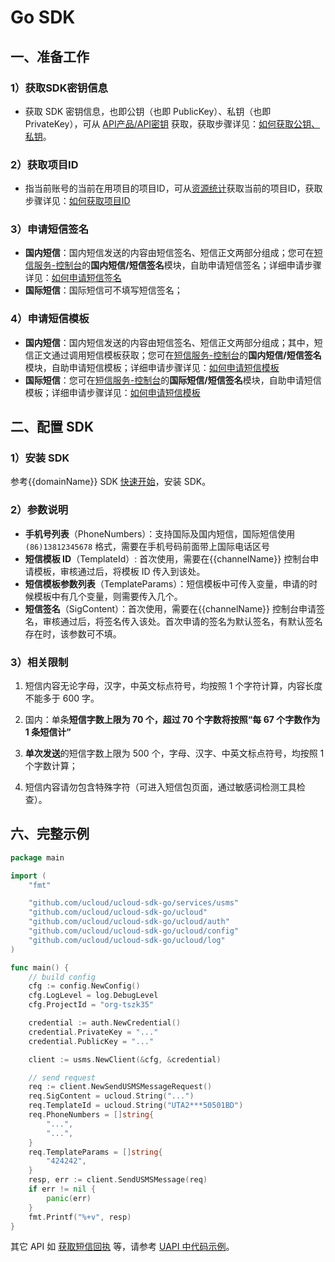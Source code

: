 # Go SDK

## 一、准备工作

### 1）获取SDK密钥信息

  - 获取 SDK 密钥信息，也即公钥（也即 PublicKey）、私钥（也即
    PrivateKey），可从 [API产品/API密钥]({{consoleURL}}/uapi/apikey) 获取，获取步骤详见：[如何获取公钥、私钥](usms/faq/1109)。

### 2）获取项目ID

  - 指当前账号的当前在用项目的项目ID，可从[资源统计]({{consoleURL}}/dashboard)获取当前的项目ID，获取步骤详见：[如何获取项目ID](usms/faq/1109)

### 3）申请短信签名

  - **国内短信**：国内短信发送的内容由短信签名、短信正文两部分组成；您可在[短信服务-控制台]({{consoleURL}}/usms)的**国内短信/短信签名**模块，自助申请短信签名；详细申请步骤详见：[如何申请短信签名](usms/guide/5003/303)
  - **国际短信**：国际短信可不填写短信签名；

### 4）申请短信模板

  - **国内短信**：国内短信发送的内容由短信签名、短信正文两部分组成；其中，短信正文通过调用短信模板获取；您可在[短信服务-控制台]({{consoleURL}}/usms)的**国内短信/短信签名**模块，自助申请短信模板；详细申请步骤详见：[如何申请短信模板](usms/guide/5003/305)
  - **国际短信**：您可在[短信服务-控制台]({{consoleURL}}/usms)的**国际短信/短信签名**模块，自助申请短信模板；详细申请步骤详见：[如何申请短信模板](usms/guide/5005/505#二、自助申请短信模板)

## 二、配置 SDK

### 1）安装 SDK

参考{{domainName}} SDK [快速开始](https://docs.{{domainName}}/opensdk-go/quickstart)，安装 SDK。

### 2）参数说明

  - **手机号列表**（PhoneNumbers）：支持国际及国内短信，国际短信使用 `(86)13812345678` 格式，需要在手机号码前面带上国际电话区号
  - **短信模板 ID**（TemplateId）: 首次使用，需要在{{channelName}} 控制台申请模板，审核通过后，将模板 ID 传入到该处。
  - **短信模板参数列表**（TemplateParams）：短信模板中可传入变量，申请的时候模板中有几个变量，则需要传入几个。
  - **短信签名**（SigContent）：首次使用，需要在{{channelName}} 控制台申请签名，审核通过后，将签名传入该处。首次申请的签名为默认签名，有默认签名存在时，该参数可不填。

### 3）相关限制

1. 短信内容无论字母，汉字，中英文标点符号，均按照 1 个字符计算，内容长度不能多于 600 字。

2. 国内：单条**短信字数上限为 70 个，超过 70 个字数将按照“每 67 个字数作为 1 条短信计”**

3. **单次发送**的短信字数上限为 500 个，字母、汉字、中英文标点符号，均按照 1 个字数计算；

4. 短信内容请勿包含特殊字符（可进入短信包页面，通过敏感词检测工具检查）。

## 六、完整示例

```go
package main

import (
	"fmt"

	"github.com/ucloud/ucloud-sdk-go/services/usms"
	"github.com/ucloud/ucloud-sdk-go/ucloud"
	"github.com/ucloud/ucloud-sdk-go/ucloud/auth"
	"github.com/ucloud/ucloud-sdk-go/ucloud/config"
	"github.com/ucloud/ucloud-sdk-go/ucloud/log"
)

func main() {
	// build config
	cfg := config.NewConfig()
	cfg.LogLevel = log.DebugLevel
	cfg.ProjectId = "org-tszk35"

	credential := auth.NewCredential()
	credential.PrivateKey = "..."
	credential.PublicKey = "..."

	client := usms.NewClient(&cfg, &credential)

	// send request
	req := client.NewSendUSMSMessageRequest()
	req.SigContent = ucloud.String("...")
	req.TemplateId = ucloud.String("UTA2***50501BD")
	req.PhoneNumbers = []string{
		"...",
		"...",
	}
	req.TemplateParams = []string{
		"424242",
	}
	resp, err := client.SendUSMSMessage(req)
	if err != nil {
		panic(err)
	}
	fmt.Printf("%+v", resp)
}
```

其它 API 如 [获取短信回执](https://docs.{{domainName}}/api/usms-api/get_usms_send_receipt) 等，请参考 [UAPI 中代码示例]({{consoleURL}}/uapi/detail?id=GetUSMSSendReceipt)。